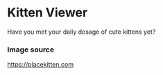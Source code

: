 # Kitten Viewer
Have you met your daily dosage of cute kittens yet?

### Image source
https://placekitten.com
